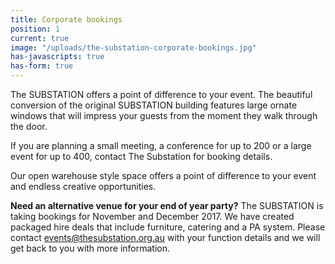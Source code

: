 ```yaml
---
title: Corporate bookings
position: 1
current: true
image: "/uploads/the-substation-corporate-bookings.jpg"
has-javascripts: true
has-form: true
---
```


The SUBSTATION offers a point of difference to your event. The beautiful conversion of the original SUBSTATION building features large ornate windows that will impress your guests from the moment they walk through the door.

If you are planning a small meeting, a conference for up to 200 or a large event for up to 400, contact The Substation for booking details.

Our open warehouse style space offers a point of difference to your event and endless creative opportunities.

**Need an alternative venue for your end of year party?**
The SUBSTATION is taking bookings for November and December 2017. We have created packaged hire deals that include furniture, catering and a PA system. Please contact events@thesubstation.org.au with your function details and we will get back to you with more information.

